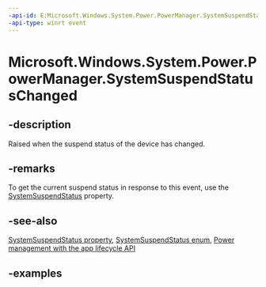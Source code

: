 ```yaml
---
-api-id: E:Microsoft.Windows.System.Power.PowerManager.SystemSuspendStatusChanged
-api-type: winrt event
---
```


# Microsoft.Windows.System.Power.PowerManager.SystemSuspendStatusChanged

<!--
public static event System.EventHandler<object> SystemSuspendStatusChanged;
-->


## -description

Raised when the suspend status of the device has changed.

## -remarks

To get the current suspend status in response to this event, use the [SystemSuspendStatus](powermanager_systemsuspendstatus.md) property.

## -see-also

[SystemSuspendStatus property](powermanager_systemsuspendstatus.md), [SystemSuspendStatus enum](systemsuspendstatus.md), [Power management with the app lifecycle API](/windows/apps/windows-app-sdk/applifecycle/applifecycle-power)

## -examples


